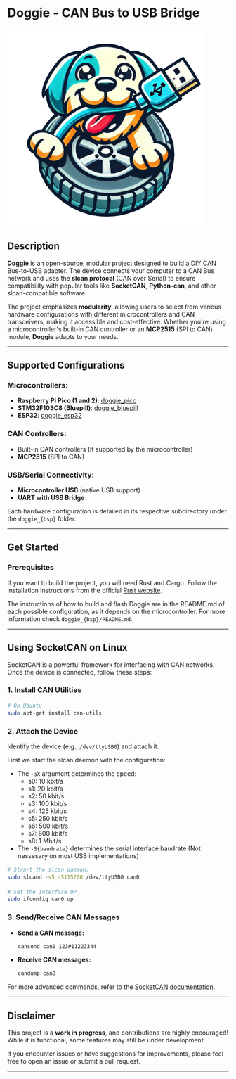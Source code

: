 # **Doggie - CAN Bus to USB Bridge**

![alt text](./docs/logo_m.png)

## **Description**  
**Doggie** is an open-source, modular project designed to build a DIY CAN Bus-to-USB adapter. The device connects your computer to a CAN Bus network and uses the **slcan protocol** (CAN over Serial) to ensure compatibility with popular tools like **SocketCAN**, **Python-can**, and other slcan-compatible software.  

The project emphasizes **modularity**, allowing users to select from various hardware configurations with different microcontrollers and CAN transceivers, making it accessible and cost-effective. Whether you're using a microcontroller's built-in CAN controller or an **MCP2515** (SPI to CAN) module, **Doggie** adapts to your needs.

---

## **Supported Configurations**  

### Microcontrollers:
- **Raspberry Pi Pico (1 and 2)**:  [doggie_pico](./doggie_pico/README.md)
- **STM32F103C8 (Bluepill)**: [doggie_bluepill](./doggie_bluepill/README.md)
- **ESP32**: [doggie_esp32](./doggie_esp32/README.md)

### CAN Controllers:  
- Built-in CAN controllers (if supported by the microcontroller)  
- **MCP2515** (SPI to CAN)  

### USB/Serial Connectivity:
- **Microcontroller USB** (native USB support)
- **UART with USB Bridge**  

Each hardware configuration is detailed in its respective subdirectory under the `doggie_{bsp}` folder.

---

## **Get Started** ###


### Prerequisites ###

If you want to build the project, you will need Rust and Cargo.
Follow the installation instructions from the official [Rust website](https://doc.rust-lang.org/book/ch01-01-installation.html).

The instructions of how to build and flash Doggie are in the README.md of each possible configuration, as
it depends on the microcontroller. For more information check `doggie_{bsp}/README.md`.

---

## **Using SocketCAN on Linux**  

SocketCAN is a powerful framework for interfacing with CAN networks. Once the device is connected, follow these steps:

### **1. Install CAN Utilities**  
```bash
# On Ubuntu
sudo apt-get install can-utils
```

### **2. Attach the Device**  
Identify the device (e.g., `/dev/ttyUSB0`) and attach it.

First we start the slcan daemon with the configuration:
* The `-sX` argument determines the speed:
  - s0: 10 kbit/s
  - s1: 20 kbit/s
  - s2: 50 kbit/s
  - s3: 100 kbit/s
  - s4: 125 kbit/s
  - s5: 250 kbit/s
  - s6: 500 kbit/s
  - s7: 800 kbit/s
  - s8: 1 Mbit/s
* The `-S{baudrate}` determines the serial interface baudrate (Not nessesary on most USB implementations)

```bash
# Strart the slcan daemon:
sudo slcand -s5 -S115200 /dev/ttyUSB0 can0

# Set the interface UP
sudo ifconfig can0 up
```

### **3. Send/Receive CAN Messages**  
- **Send a CAN message:**  
  ```bash
  cansend can0 123#11223344
  ```

- **Receive CAN messages:**  
  ```bash
  candump can0
  ```

For more advanced commands, refer to the [SocketCAN documentation](https://www.kernel.org/doc/Documentation/networking/can.txt).

---

## **Disclaimer**  
This project is a **work in progress**, and contributions are highly encouraged! While it is functional, some features may still be under development.  

If you encounter issues or have suggestions for improvements, please feel free to open an issue or submit a pull request.  

---

<!-- ### **License**   -->
<!-- This project is licensed under the MIT License. See the `LICENSE` file for details. -->
